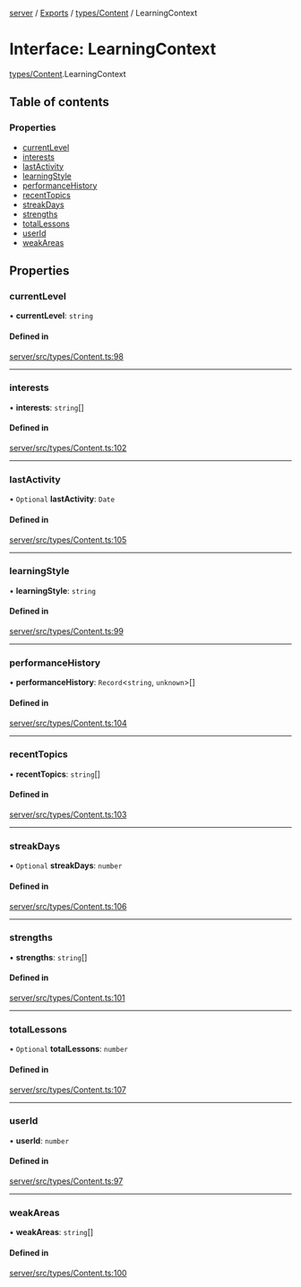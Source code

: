 [server](../README.md) / [Exports](../modules.md) / [types/Content](../modules/types_Content.md) / LearningContext

# Interface: LearningContext

[types/Content](../modules/types_Content.md).LearningContext

## Table of contents

### Properties

- [currentLevel](types_Content.LearningContext.md#currentlevel)
- [interests](types_Content.LearningContext.md#interests)
- [lastActivity](types_Content.LearningContext.md#lastactivity)
- [learningStyle](types_Content.LearningContext.md#learningstyle)
- [performanceHistory](types_Content.LearningContext.md#performancehistory)
- [recentTopics](types_Content.LearningContext.md#recenttopics)
- [streakDays](types_Content.LearningContext.md#streakdays)
- [strengths](types_Content.LearningContext.md#strengths)
- [totalLessons](types_Content.LearningContext.md#totallessons)
- [userId](types_Content.LearningContext.md#userid)
- [weakAreas](types_Content.LearningContext.md#weakareas)

## Properties

### currentLevel

• **currentLevel**: `string`

#### Defined in

[server/src/types/Content.ts:98](https://github.com/niklas-joh/french-learning-platform/blob/df287cd90d2fc20ebbe1da4bb7d2c97b195a5de7/server/src/types/Content.ts#L98)

___

### interests

• **interests**: `string`[]

#### Defined in

[server/src/types/Content.ts:102](https://github.com/niklas-joh/french-learning-platform/blob/df287cd90d2fc20ebbe1da4bb7d2c97b195a5de7/server/src/types/Content.ts#L102)

___

### lastActivity

• `Optional` **lastActivity**: `Date`

#### Defined in

[server/src/types/Content.ts:105](https://github.com/niklas-joh/french-learning-platform/blob/df287cd90d2fc20ebbe1da4bb7d2c97b195a5de7/server/src/types/Content.ts#L105)

___

### learningStyle

• **learningStyle**: `string`

#### Defined in

[server/src/types/Content.ts:99](https://github.com/niklas-joh/french-learning-platform/blob/df287cd90d2fc20ebbe1da4bb7d2c97b195a5de7/server/src/types/Content.ts#L99)

___

### performanceHistory

• **performanceHistory**: `Record`\<`string`, `unknown`\>[]

#### Defined in

[server/src/types/Content.ts:104](https://github.com/niklas-joh/french-learning-platform/blob/df287cd90d2fc20ebbe1da4bb7d2c97b195a5de7/server/src/types/Content.ts#L104)

___

### recentTopics

• **recentTopics**: `string`[]

#### Defined in

[server/src/types/Content.ts:103](https://github.com/niklas-joh/french-learning-platform/blob/df287cd90d2fc20ebbe1da4bb7d2c97b195a5de7/server/src/types/Content.ts#L103)

___

### streakDays

• `Optional` **streakDays**: `number`

#### Defined in

[server/src/types/Content.ts:106](https://github.com/niklas-joh/french-learning-platform/blob/df287cd90d2fc20ebbe1da4bb7d2c97b195a5de7/server/src/types/Content.ts#L106)

___

### strengths

• **strengths**: `string`[]

#### Defined in

[server/src/types/Content.ts:101](https://github.com/niklas-joh/french-learning-platform/blob/df287cd90d2fc20ebbe1da4bb7d2c97b195a5de7/server/src/types/Content.ts#L101)

___

### totalLessons

• `Optional` **totalLessons**: `number`

#### Defined in

[server/src/types/Content.ts:107](https://github.com/niklas-joh/french-learning-platform/blob/df287cd90d2fc20ebbe1da4bb7d2c97b195a5de7/server/src/types/Content.ts#L107)

___

### userId

• **userId**: `number`

#### Defined in

[server/src/types/Content.ts:97](https://github.com/niklas-joh/french-learning-platform/blob/df287cd90d2fc20ebbe1da4bb7d2c97b195a5de7/server/src/types/Content.ts#L97)

___

### weakAreas

• **weakAreas**: `string`[]

#### Defined in

[server/src/types/Content.ts:100](https://github.com/niklas-joh/french-learning-platform/blob/df287cd90d2fc20ebbe1da4bb7d2c97b195a5de7/server/src/types/Content.ts#L100)

